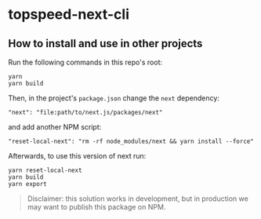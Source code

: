 # topspeed-next-cli

## How to install and use in other projects

Run the following commands in this repo's root:

```
yarn
yarn build
```

Then, in the project's `package.json` change the `next` dependency:

```
"next": "file:path/to/next.js/packages/next"
```

and add another NPM script:

```
"reset-local-next": "rm -rf node_modules/next && yarn install --force"
```

Afterwards, to use this version of next run:

```
yarn reset-local-next
yarn build
yarn export
```

> Disclaimer: this solution works in development, but in production we may want to publish this package on NPM.
